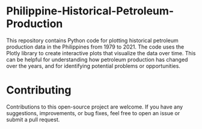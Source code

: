 # Philippine-Historical-Petroleum-Production
This repository contains Python code for plotting historical petroleum production data in the Philippines from 1979 to 2021. The code uses the Plotly library to create interactive plots that visualize the data over time. This can be helpful for understanding how petroleum production has changed over the years, and for identifying potential problems or opportunities.

# Contributing
Contributions to this open-source project are welcome. If you have any suggestions, improvements, or bug fixes, feel free to open an issue or submit a pull request.
